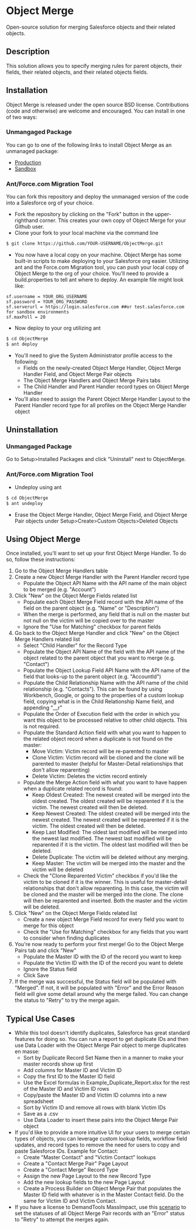 # Object Merge

Open-source solution for merging Salesforce objects and their related objects.

## Description

This solution allows you to specify merging rules for parent objects, their fields, their related objects, and their related objects fields.

## Installation

Object Merge is released under the open source BSD license. Contributions (code and otherwise) are welcome and encouraged. You can install in one of two ways:

### Unmangaged Package

You can go to one of the following links to install Object Merge as an unmanaged package:
* <a href="https://login.salesforce.com/packaging/installPackage.apexp?p0=04t0H0000019npT" target="_blank" >Production</a>
* <a href="https://test.salesforce.com/packaging/installPackage.apexp?p0=04t0H0000019npT" target="_blank" >Sandbox</a>

### Ant/Force.com Migration Tool
You can fork this repository and deploy the unmanaged version of the code into a Salesforce org of your choice.

* Fork the repository by clicking on the "Fork" button in the upper-righthand corner. This creates your own copy of Object Merge for your Github user.
* Clone your fork to your local machine via the command line
```sh
$ git clone https://github.com/YOUR-USERNAME/ObjectMerge.git
```
* You now have a local copy on your machine. Object Merge has some built-in scripts to make deploying to your Salesforce org easier. Utilizing ant and the Force.com Migration tool, you can push your local copy of Object Merge to the org of your choice. You'll need to provide a build.properties to tell ant where to deploy. An example file might look like:

```
sf.username = YOUR_ORG_USERNAME
sf.password = YOUR_ORG_PASSWORD
sf.serverurl = https://login.salesforce.com ##or test.salesforce.com for sandbox environments
sf.maxPoll = 20
```

* Now deploy to your org utilizing ant

```sh
$ cd ObjectMerge
$ ant deploy
```

* You'll need to give the System Administrator profile access to the following:
  * Fields on the newly-created Object Merge Handler, Object Merge Handler Field, and Object Merge Pair objects
  * The Object Merge Handlers and Object Merge Pairs tabs
  * The Child Handler and Parent Handler record types on Object Merge Handler
* You'll also need to assign the Parent Object Merge Handler Layout to the Parent Handler record type for all profiles on the Object Merge Handler object

## Uninstallation

### Unmangaged Package

Go to Setup>Installed Packages and click "Uninstall" next to ObjectMerge.

### Ant/Force.com Migration Tool

* Undeploy using ant

```sh
$ cd ObjectMerge
$ ant undeploy
```

* Erase the Object Merge Handler, Object Merge Field, and Object Merge Pair objects under Setup>Create>Custom Objects>Deleted Objects

## Using Object Merge

Once installed, you'll want to set up your first Object Merge Handler. To do so, follow these instructions:

1. Go to the Object Merge Handlers table
2. Create a new Object Merge Handler with the Parent Handler record type
	* Populate the Object API Name with the API name of the main object to be merged (e.g. "Account")
3. Click "New" on the Object Merge Fields related list
  	* Populate each Object Merge Field record with the API name of the field on the parent object (e.g. "Name" or "Description")
  	* When the merge is performed, any field that is null on the master but not null on the victim will be copied over to the master
  	* Ignore the "Use for Matching" checkbox for parent fields
4. Go back to the Object Merge Handler and click "New" on the Object Merge Handlers related list
  	* Select "Child Handler" for the Record Type
  	* Populate the Object API Name of the field with the API name of the object related to the parent object that you want to merge (e.g. "Contact")
  	* Populate the Object Lookup Field API Name with the API name of the field that looks-up to the parent object (e.g. "AccountId")
  	* Populate the Child Relationship Name with the API name of the child relationship (e.g. "Contacts"). This can be found by using Workbench, Google, or going to the properties of a custom lookup field, copying what is in the Child Relationship Name field, and appending "\__r"
    * Populate the Order of Execution field with the order in which you want this object to be processed relative to other child objects. This is not required.
  	* Populate the Standard Action field with what you want to happen to the related object record when a duplicate is not found on the master:
    	* Move Victim: Victim record will be re-parented to master
    	* Clone Victim: Victim record will be cloned and the clone will be parented to master (helpful for Master-Detail relationships that don't allow reparenting)
    	* Delete Victim: Deletes the victim record entirely
  	* Populate the Merge Action field with what you want to have happen when a duplicate related record is found:
    	* Keep Oldest Created: The newest created will be merged into the oldest created. The oldest created will be reparented if it is the victim. The newest created will then be deleted.
    	* Keep Newest Created: The oldest created will be merged into the newest created. The newest created will be reparented if it is the victim. The oldest created will then be deleted.
    	* Keep Last Modified: The oldest last modified will be merged into the newest last modified. The newest last modified will be reparented if it is the victim. The oldest last modified will then be deleted.
    	* Delete Duplicate: The victim will be deleted without any merging.
    	* Keep Master: The victim will be merged into the master and the victim will be deleted
    * Check the "Clone Reparented Victim" checkbox if you'd like the victim to be cloned if it is the winner. This is useful for master-detail relationships that don't allow reparenting. In this case, the victim will be cloned and the master will be merged into the clone. The clone will then be reparented and inserted. Both the master and the victim will be deleted.
5. Click "New" on the Object Merge Fields related list
  	* Create a new object Merge Field record for every field you want to merge for this object
  	* Check the "Use for Matching" checkbox for any fields that you want to consider when finding duplicates
6. You're now ready to perform your first merge! Go to the Object Merge Pairs tab and click "New"
  	* Populate the Master ID with the ID of the record you want to keep
  	* Populate the Victim ID with the ID of the record you want to delete
  	* Ignore the Status field
  	* Click Save
7. If the merge was successful, the Status field will be populated with "Merged". If not, it will be populated with "Error" and the Error Reason field will give some detail around why the merge failed. You can change the status to "Retry" to try the merge again.

## Typical Use Cases

* While this tool doesn't identify duplicates, Salesforce has great standard features for doing so. You can run a report to get duplicate IDs and then use Data Loader with the Object Merge Pair object to merge duplicates en masse:
    * Sort by Duplicate Record Set Name then in a manner to make your master records show up first
    * Add columns for Master ID and Victim ID
    * Copy the first ID to the Master ID field
    * Use the Excel formulas in Example_Duplicate_Report.xlsx for the rest of the Master ID and Victim ID rows
    * Copy/paste the Master ID and Victim ID columns into a new spreadsheet
    * Sort by Victim ID and remove all rows with blank Victim IDs
    * Save as a .csv
    * Use Data Loader to insert these pairs into the Object Merge Pair object
* If you'd like to provide a more intuitive UI for your users to merge certain types of objects, you can leverage custom lookup fields, workflow field updates, and record types to remove the need for users to copy and paste Salesforce IDs. Example for Contact:
	* Create "Master Contact" and "Victim Contact" lookups
	* Create a "Contact Merge Pair" Page Layout
	* Create a "Contact Merge" Record Type
	* Assign the new Page Layout to the new Record Type
	* Add the new lookup fields to the new Page Layout
	* Create a Process Builder on Object Merge Pair that populates the Master ID field with whatever is in the Master Contact field. Do the same for Victim ID and Victim Contact.
* If you have a license to DemandTools MassImpact, use this <a href="https://github.com/kyleschmid/ObjectMerge/blob/master/DemandTools_MassImpact_Set_Status_to_Retry.MIxml" target="_blank" >scenario</a> to set the statuses of all Object Merge Pair records with an "Error" status to "Retry" to attempt the merges again.